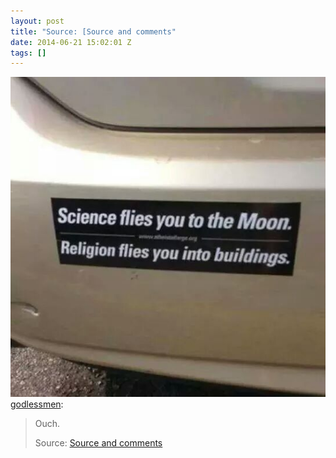 ```yaml
---
layout: post
title: "Source: [Source and comments"
date: 2014-06-21 15:02:01 Z
tags: []
---
```

![](/media/2014/06/89458466717.jpg)
[godlessmen](http://godlessmen.tumblr.com/post/89372339534/ouch-source-source-and-comments):

> Ouch.
> 
> Source: [Source and comments](http://www.reddit.com/r/atheism/comments/28kn1z/ouch/)
